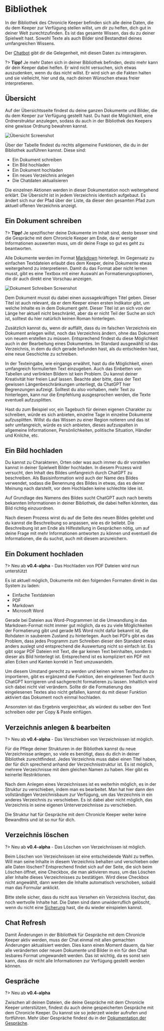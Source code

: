 # Bibliothek

In der Bibliothek des Chronicle Keeper befinden sich alle deine Daten, die du dem Keeper zur Verfügung stellen willst,
um dir zu helfen, dich gut in deiner Welt zurechtzufinden. Es ist das gesamte Wissen, das du zu deiner Spielwelt hast.
Sowohl Texte als auch Bilder sind Bestandteil deines umfangreichen Wissens.

Der [Chatbot](chatbot) gibt dir die Gelegenheit, mit diesen Daten zu interagieren.

?> **Tipp!** Je mehr Daten sich in deiner Bibliothek befinden, desto mehr kann dir dein Keeper dabei helfen. Er wird
nicht versuchen, sich etwas auszudenken, wenn du das nicht willst. Er wird sich an die Fakten halten und sie vielleicht,
hier und da, nach deinen Wünschen etwas freier interpretieren.

## Übersicht

Auf der Übersichtsseite findest du deine ganzen Dokumente und Bilder, die du dem Keeper zur Verfügung gestellt hast. Du
hast die Möglichkeit, eine Ordnerstruktur anzulegen, sodass du auch in der Bibliothek des Keepers eine gewisse Ordnung
bewahren kannst.

![Übersicht Screenshot](_media/library/main_overview.png)

Über der Tabelle findest du rechts allgemeine Funktionen, die du in der Bibliothek ausführen kannst. Diese sind:

- Ein Dokument schreiben
- Ein Bild hochladen
- Ein Dokument hochladen
- Ein neues Verzeichnis anlegen
- Die Chatdaten aktualisieren

Die einzelnen Aktionen werden in dieser Dokumentation noch weitergehend erklärt. Die Übersicht ist in jedem Verzeichnis
identisch aufgebaut. Es ändert sich nur der Pfad über der Liste, da dieser den gesamten Pfad zum aktuell offenen
Verzeichnis anzeigt.

## Ein Dokument schreiben

?> **Tipp!** Je spezifischer deine Dokumente im Inhalt sind, desto besser sind die Gespräche mit dem Chronicle Keeper
am Ende, da er weniger Informationen auswerten muss, um dir deine Frage so gut es geht zu beantworten.

Alle Dokumente werden im Format [Markdown](https://de.wikipedia.org/wiki/Markdown) hinterlegt. Im Gegensatz zu einfachen
Textdateien erlaubt dies dem Keeper, deine Dokumente etwas weitergehend zu interpretieren. Damit du das Format aber nicht
lernen musst, gibt es eine Textbox mit einer Auswahl an Formatierungsoptionen, die dir auch direkt eine Vorschau anzeigen.

![Dokument Schreiben Screenshot](_media/library/document_create.png)

Dem Dokument musst du dabei einen aussagekräftigen Titel geben. Dieser Titel ist auch relevant, da er dem Keeper einen
ersten Indikator gibt, um welche Inhalte es in dem Dokument geht. Dieser Titel ist an sich von der Länge her aktuell nicht beschränkt, aber da er nicht Teil der Suche an sich ist, solltest du hier natürlich keinen Roman hinterlegen.

Zusätzlich kannst du, wenn dir auffällt, dass du im falschen Verzeichnis ein Dokument anlegen willst, noch das Verzeichnis
ändern, ohne das Dokument von neuem erstellen zu müssen. Entsprechend findest du diese Möglichkeit auch in der Bearbeitung
eines Dokumentes. Im Standard ausgewählt ist das Verzeichnis, in dem du dich gerade befunden hast, als du entschieden
hast, eine neue Geschichte zu schreiben.

In der Texteingabe, wie eingangs erwähnt, hast du die Möglichkeit, einen umfangreich formulierten Text einzugeben. Auch
das Einbetten von Tabellen und verlinkten Bildern ist kein Problem. Du kannst deiner Kreativität hier freien Lauf lassen.
Beachte aber bitte, dass der Text gewissen Längenbeschränkungen unterliegt, da ChatGPT hier Begrenzungen aufzeigt.
Solltest du also vorhaben, mehr Text zu hinterlegen, kann nur die Empfehlung ausgesprochen werden, die Texte eventuell
aufzusplitten.

Hast du zum Beispiel vor, ein Tagebuch für deinen eigenen Charakter zu schreiben, würde es sich anbieten, einzelne Tage
in einzelne Dokumente aufzusplitten. Willst du das Wissen zu einer Region notieren und das ist sehr umfangreich, würde
es sich anbieten, dieses aufzuspalten in allgemeine Informationen, Persönlichkeiten, politische Situation, Händler und
Knilche, etc.

## Ein Bild hochladen

Du kannst zu Charakteren, Orten oder was auch immer du dir vorstellen kannst in deiner Spielwelt Bilder hochladen.
In diesem Prozess wird versucht, den Inhalt des Bildes umfangreich durch ChatGPT zu beschreiben. Als Basisinformation
wird auch der Name des Bildes verwendet, sodass die Benennung des Bildes in etwas, das es deiner Meinung nach
darstellt, vor dem Hochladen keine schlechte Idee ist.

Auf Grundlage des Namens des Bildes sucht ChatGPT auch nach bereits bekannten Informationen in deiner Bibliothek, die
dabei helfen könnten, das Bild richtig einzuordnen.

Nach diesem Prozess wirst du auf die Seite des neuen Bildes geleitet und du kannst die Beschreibung so anpassen, wie es
dir beliebt. Die Beschreibung ist am Ende als Hilfestellung in Gesprächen nötig, um auf deine Frage mit mehr
Informationen antworten zu können und eventuell die Informationen, die du suchst, auch mit diesem anzureichern.

## Ein Dokument hochladen

?> Neu ab **v0.4-alpha** - Das Hochladen von PDF Dateien wird nun unterstützt

Es ist aktuell möglich, Dokumente mit den folgenden Formaten direkt in das System zu laden:

- Einfache Textdateien
- PDF
- Markdown
- Microsoft Word

Gerade bei Dateien aus Word-Programmen ist die Umwandlung in das Markdown-Format nicht immer gut möglich, da es zu
viele Möglichkeiten der Formatierung gibt und gerade MS Word nicht dafür bekannt ist, die Rohdaten in sauberem Zustand
zu hinterlegen. Auch bei PDFs gibt es das Problem, dass jedes Programm zum Schreiben dieser den Standard etwas anders
auslegt und entsprechend die Auswertung nicht so einfach ist. Es gibt sogar PDF Dateien mit Text, die gar keinen Text
beinhalten, sondern dieser als Bild hinterlegt ist. Entsprechend ist es kompliziert ein PDF mit allen Ecken und Kanten
korrekt in Text umzuwandeln.

Um diesem Umstand gerecht zu werden und keinen wirren Texthaufen zu importieren, gibt es ergänzend die Funktion, den
eingelesenen Text durch ChatGPT korrigieren und sachgerecht formatieren zu lassen. Inhaltlich wird sich dabei nicht
viel verändern. Sollte dir die Formatierung des eingelesenen Textes also nicht gefallen, kannst du mit dieser Funktion
aktiviert das Dokument noch einmal hochladen.

Ansonsten ist das Ergebnis vergleichbar, als würdest du selber den Text schreiben oder per Copy & Paste einfügen.

## Verzeichnis anlegen & bearbeiten

?> Neu ab **v0.4-alpha** - Das Verschieben von Verzeichnissen ist möglich.

Für die Pflege deiner Strukturen in der Bibliothek kannst du neue Verzeichnisse anlegen, so viele es benötigt, dass du
dich in deiner Bibliothek zurechtfindest. Jedes Verzeichnis muss dabei einen Titel haben, der für dich sprechend anhand
der Verzeichnisstruktur ist. Es ist möglich, mehrere Verzeichnisse mit dem gleichen Namen zu haben. Hier gibt es
keinerlei Restriktionen.

Nach dem Anlegen eines Verzeichnisses ist es weiterhin möglich, es in der Struktur zu verschieben, indem man es
bearbeitet. Man hat hier dann den vollständigen Verzeichnisbaum zur Verfügung, um das Verzeichnis in ein anderes
Verzeichnis zu verschieben. Es ist dabei aber nicht möglich, das Verzeichnis in seine eigenen Unterverzeichnisse
zu verschieben.

Die Struktur hat für Gespräche mit dem Chronicle Keeper weiter keine Bewandtnis und ist so nur für dich.

## Verzeichnis löschen

?> Neu ab **v0.4-alpha** - Das Löschen von Verzeichnissen ist möglich.

Beim Löschen von Verzeichnissen ist eine entscheidende Wahl zu treffen. Will man seine Inhalte in diesem Verzeichnis
behalten und verschieben oder alle Daten löschen? Entsprechend findet sich auf der Seite, die sich beim Löschen öffnet,
eine Checkbox, die man aktivieren muss, um das Löschen aller Inhalte dieses Verzeichnisses zu bestätigen. Wird diese
Checkbox nicht angewählt, dann werden die Inhalte automatisch verschoben, sobald man das Formular anklickt.

Bitte stelle sicher, dass du nicht aus Versehen ein Verzeichnis löschst, das noch wertvolle Inhalte hat. Die Daten sind
dann unwiderruflich gelöscht, wenn du nicht eine [Sicherung](backup) hast, die du wieder einspielen kannst.

## Chat Refresh

Damit Änderungen in der Bibliothek für Gespräche mit dem Chronicle Keeper aktiv werden, muss der Chat einmal mit allen
gemachten Änderungen aktualisiert werden. Dies kann einen Moment dauern, da hier alle veränderten oder neuen Dokumente
und Bilder in ein für den Chat lesbares Format umgewandelt werden. Das ist wichtig, da es sonst sein kann, dass dir
nicht alle Informationen zur Verfügung gestellt werden können.

## Gespräche

?> Neu ab **v0.4-alpha**

Zwischen all deinen Dateien, die deine Gespräche mit dem Chronicle Keeper unterstützen, findest du auch deine
gespeicherten Gespräche mit dem Chronicle Keeper. Du kannst sie so jederzeit wieder aufrufen und fortführen. Mehr über
Gespräche findest du in der [Dokumentation der Gespräche](chatbot).
